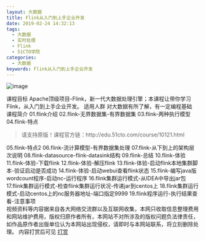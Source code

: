 ```yaml
---
layout: 大数据
title: Flink从入门到上手企业开发
date: 2019-02-24 14:32:13
tags:
  - 大数据
  - 实时处理
  - Flink
  - 51CTO学院
categories:
  - 大数据
keywords: Flink从入门到上手企业开发
---
```

![image](https://s11.51cto.com/images/201706/07/e45e84d1500cbf2780e85bd5a74357e3.jpg)

课程目标
Apache顶级项目-Flink，新一代大数据处理引擎；本课程让带你学习Flink，从入门到上手企业开发。
适用人群
对大数据有所了解，有一定编程基础
课程简介
01.flink介绍 
02.flink-无界数据集-有界数据集 
03.flink-两种执行模型 
04.flink-特点 
<!-- more -->
<blockquote class="blockquote-center">
请支持原版！课程官方链：http://edu.51cto.com/course/10121.html
</blockquote>
05.flink-特点2 
06.flink-流计算模型-有界数据集处理 
07.flink-从下到上的架构层次说明 
08.flink-datasource-flink-datasink结构 
09.flink-总结 
10.flink-体验 
11.flink-体验-下载flink 
12.flink-体验-解压flink 
13.flink-体验-启动flink本地集群脚本-验证启动是否成功 
14.flink-体验-启动webui查看flink状态 
15.flink-编写java版wordcount程序-启动nc-运行程序 
16.flink集群运行模式-从IDEA中导出jar包 
17.flink集群运行模式-检查flink集群运行状况-传递jar到centos上 
18.flink集群运行模式-启动centos上的nc服务器地址-端口指定9999 
19.flink程序运行-执行结果查看-注意事项

<style>

</style>
<div class="post-copyright">
    <div class="post-copyright__author">
      <span class="post-copyright-meta">视频资料等内容据来自各大网络交流群以及互联网收集，本网只收取信息整理费用和网站维护费用，版权归原作者所有，本网站不对所涉及的版权问题负法律责任，如作品原作者出版单位认为本网站出现侵权，请即时与本网站联系，将立刻删除处理。 内容打赏后可见</span>
      <span class="post-copyright-info"><a href="http://t.cn/EfMJqcG">打赏</a></span>
    </div>
</div>

